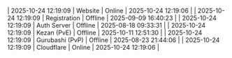| 2025-10-24 12:19:09 | Website | Online | 2025-10-24 12:19:06 |
| 2025-10-24 12:19:09 | Registration | Offline | 2025-09-09 16:40:23 |
| 2025-10-24 12:19:09 | Auth Server | Offline | 2025-08-18 09:33:31 |
| 2025-10-24 12:19:09 | Kezan (PvE) | Offline | 2025-10-11 12:51:30 |
| 2025-10-24 12:19:09 | Gurubashi (PvP) | Offline | 2025-08-23 21:44:06 |
| 2025-10-24 12:19:09 | Cloudflare | Online | 2025-10-24 12:19:06 |
